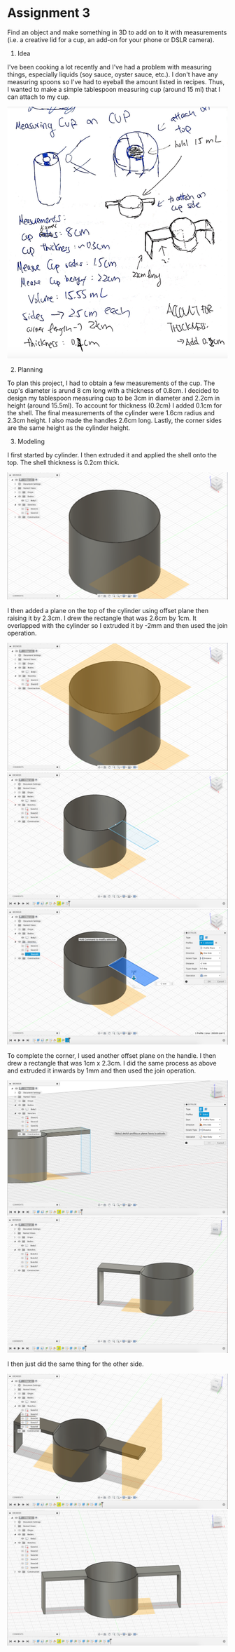 # Assignment 3

Find an object and make something in 3D to add on to it with measurements (i.e. a creative lid for a cup, an add-on for your phone or DSLR camera).

1. Idea

I've been cooking a lot recently and I've had a problem with measuring things, especially liquids (soy sauce, oyster sauce, etc.). I don't have any measuring spoons so I've had to eyeball the amount listed in recipes. Thus, I wanted to make a simple tablespoon measuring cup (around 15 ml) that I can attach to my cup. 

![sketch](sketch.png)

2. Planning

To plan this project, I had to obtain a few measurements of the cup. The cup's diameter is arund 8 cm long with a thickness of 0.8cm. I decided to design my tablespoon measuring cup to be 3cm in diameter and 2.2cm in height (around 15.5ml). To account for thickness (0.2cm) I added 0.1cm for the shell. The final measurements of the cylinder were 1.6cm radius and 2.3cm height. I also made the handles 2.6cm long. Lastly, the corner sides are the same height as the cylinder height.

3. Modeling

I first started by cylinder. I then extruded it and applied the shell onto the top. The shell thickness is 0.2cm thick. 

![cylinder](cylinder.png)

I then added a plane on the top of the cylinder using offset plane then raising it by 2.3cm. I drew the rectangle that was 2.6cm by 1cm. It overlapped with the cylinder so I extruded it by -2mm and then used the join operation. 

![cylinderPlane](cylinderPlane.png)
![cylinderSide1](cylinderSide1.png)
![sideExtrude1](sideExtrude1.png)

To complete the corner, I used another offset plane on the handle. I then drew a rectangle that was 1cm x 2.3cm. I did the same process as above and extruded it inwards by 1mm and then used the join operation.

![sideExtrude2](sideExtrude2.png)
![side1Fin](cylinderSide1Fin.png)

I then just did the same thing for the other side.

![side2](side2.png)
![complete](complete.png)




